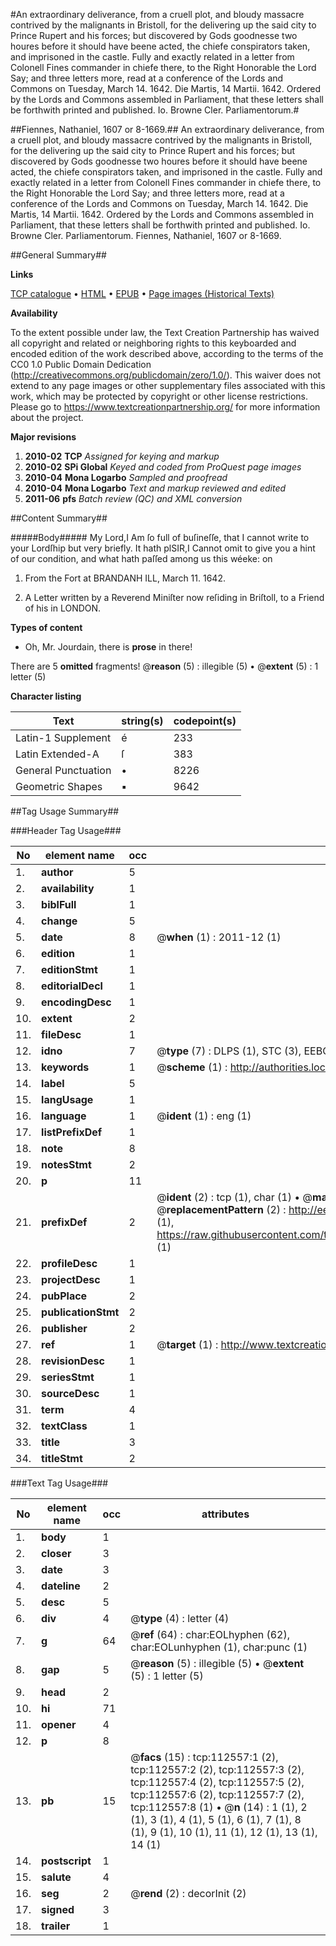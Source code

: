 #An extraordinary deliverance, from a cruell plot, and bloudy massacre contrived by the malignants in Bristoll, for the delivering up the said city to Prince Rupert and his forces; but discovered by Gods goodnesse two houres before it should have beene acted, the chiefe conspirators taken, and imprisoned in the castle. Fully and exactly related in a letter from Colonell Fines commander in chiefe there, to the Right Honorable the Lord Say; and three letters more, read at a conference of the Lords and Commons on Tuesday, March 14. 1642. Die Martis, 14 Martii. 1642. Ordered by the Lords and Commons assembled in Parliament, that these letters shall be forthwith printed and published. Io. Browne Cler. Parliamentorum.#

##Fiennes, Nathaniel, 1607 or 8-1669.##
An extraordinary deliverance, from a cruell plot, and bloudy massacre contrived by the malignants in Bristoll, for the delivering up the said city to Prince Rupert and his forces; but discovered by Gods goodnesse two houres before it should have beene acted, the chiefe conspirators taken, and imprisoned in the castle. Fully and exactly related in a letter from Colonell Fines commander in chiefe there, to the Right Honorable the Lord Say; and three letters more, read at a conference of the Lords and Commons on Tuesday, March 14. 1642. Die Martis, 14 Martii. 1642. Ordered by the Lords and Commons assembled in Parliament, that these letters shall be forthwith printed and published. Io. Browne Cler. Parliamentorum.
Fiennes, Nathaniel, 1607 or 8-1669.

##General Summary##

**Links**

[TCP catalogue](http://www.ota.ox.ac.uk/tcp/)  • 
[HTML](http://tei.it.ox.ac.uk/tcp/Texts-HTML/free/A85/A85266.html)  • 
[EPUB](http://tei.it.ox.ac.uk/tcp/Texts-EPUB/free/A85/A85266.epub) • 
[Page images (Historical Texts)](https://historicaltexts.jisc.ac.uk/eebo-99860437e)

**Availability**

To the extent possible under law, the Text Creation Partnership has waived all copyright and related or neighboring rights to this keyboarded and encoded edition of the work described above, according to the terms of the CC0 1.0 Public Domain Dedication (http://creativecommons.org/publicdomain/zero/1.0/). This waiver does not extend to any page images or other supplementary files associated with this work, which may be protected by copyright or other license restrictions. Please go to https://www.textcreationpartnership.org/ for more information about the project.

**Major revisions**

1. __2010-02__ __TCP__ *Assigned for keying and markup*
1. __2010-02__ __SPi Global__ *Keyed and coded from ProQuest page images*
1. __2010-04__ __Mona Logarbo__ *Sampled and proofread*
1. __2010-04__ __Mona Logarbo__ *Text and markup reviewed and edited*
1. __2011-06__ __pfs__ *Batch review (QC) and XML conversion*

##Content Summary##

#####Body#####
My Lord,I Am ſo full of buſineſſe, that I cannot write to your Lordſhip but very briefly. It hath plSIR,I Cannot omit to give you a hint of our condition, and what hath paſſed among us this wéeke: on 
1. From the Fort at BRANDANH ILL, March 11. 1642.

1. A Letter written by a Reverend Miniſter now reſiding in Briſtoll, to a Friend of his in LONDON.

**Types of content**

  * Oh, Mr. Jourdain, there is **prose** in there!

There are 5 **omitted** fragments! 
 @__reason__ (5) : illegible (5)  •  @__extent__ (5) : 1 letter (5)

**Character listing**


|Text|string(s)|codepoint(s)|
|---|---|---|
|Latin-1 Supplement|é|233|
|Latin Extended-A|ſ|383|
|General Punctuation|•|8226|
|Geometric Shapes|▪|9642|

##Tag Usage Summary##

###Header Tag Usage###

|No|element name|occ|attributes|
|---|---|---|---|
|1.|__author__|5||
|2.|__availability__|1||
|3.|__biblFull__|1||
|4.|__change__|5||
|5.|__date__|8| @__when__ (1) : 2011-12 (1)|
|6.|__edition__|1||
|7.|__editionStmt__|1||
|8.|__editorialDecl__|1||
|9.|__encodingDesc__|1||
|10.|__extent__|2||
|11.|__fileDesc__|1||
|12.|__idno__|7| @__type__ (7) : DLPS (1), STC (3), EEBO-CITATION (1), PROQUEST (1), VID (1)|
|13.|__keywords__|1| @__scheme__ (1) : http://authorities.loc.gov/ (1)|
|14.|__label__|5||
|15.|__langUsage__|1||
|16.|__language__|1| @__ident__ (1) : eng (1)|
|17.|__listPrefixDef__|1||
|18.|__note__|8||
|19.|__notesStmt__|2||
|20.|__p__|11||
|21.|__prefixDef__|2| @__ident__ (2) : tcp (1), char (1)  •  @__matchPattern__ (2) : ([0-9\-]+):([0-9IVX]+) (1), (.+) (1)  •  @__replacementPattern__ (2) : http://eebo.chadwyck.com/downloadtiff?vid=$1&page=$2 (1), https://raw.githubusercontent.com/textcreationpartnership/Texts/master/tcpchars.xml#$1 (1)|
|22.|__profileDesc__|1||
|23.|__projectDesc__|1||
|24.|__pubPlace__|2||
|25.|__publicationStmt__|2||
|26.|__publisher__|2||
|27.|__ref__|1| @__target__ (1) : http://www.textcreationpartnership.org/docs/. (1)|
|28.|__revisionDesc__|1||
|29.|__seriesStmt__|1||
|30.|__sourceDesc__|1||
|31.|__term__|4||
|32.|__textClass__|1||
|33.|__title__|3||
|34.|__titleStmt__|2||


###Text Tag Usage###

|No|element name|occ|attributes|
|---|---|---|---|
|1.|__body__|1||
|2.|__closer__|3||
|3.|__date__|3||
|4.|__dateline__|2||
|5.|__desc__|5||
|6.|__div__|4| @__type__ (4) : letter (4)|
|7.|__g__|64| @__ref__ (64) : char:EOLhyphen (62), char:EOLunhyphen (1), char:punc (1)|
|8.|__gap__|5| @__reason__ (5) : illegible (5)  •  @__extent__ (5) : 1 letter (5)|
|9.|__head__|2||
|10.|__hi__|71||
|11.|__opener__|4||
|12.|__p__|8||
|13.|__pb__|15| @__facs__ (15) : tcp:112557:1 (2), tcp:112557:2 (2), tcp:112557:3 (2), tcp:112557:4 (2), tcp:112557:5 (2), tcp:112557:6 (2), tcp:112557:7 (2), tcp:112557:8 (1)  •  @__n__ (14) : 1 (1), 2 (1), 3 (1), 4 (1), 5 (1), 6 (1), 7 (1), 8 (1), 9 (1), 10 (1), 11 (1), 12 (1), 13 (1), 14 (1)|
|14.|__postscript__|1||
|15.|__salute__|4||
|16.|__seg__|2| @__rend__ (2) : decorInit (2)|
|17.|__signed__|3||
|18.|__trailer__|1||
